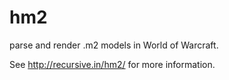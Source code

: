 hm2
===

parse and render .m2 models in World of Warcraft.

See http://recursive.in/hm2/ for more information.
